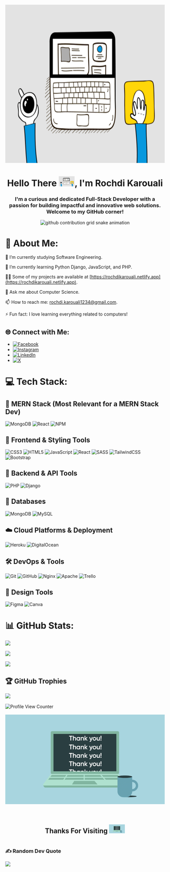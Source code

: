 <img src="./assets/web.gif" width="1000" height="500"/>

<h1 align="center">Hello There <img src="./assets/web.gif" width="50px" style="display:inline-block;">, I'm Rochdi Karouali</h1>
<h3 align="center">I'm a curious and dedicated Full-Stack Developer with a passion for building impactful and innovative web solutions. Welcome to my GitHub corner!</h3>
<p align="center">
  <picture>
    <source media="(prefers-color-scheme: dark)" srcset="https://raw.githubusercontent.com/Rochdi7/Rochdi7/output/github-contribution-grid-snake-dark.svg">
    <source media="(prefers-color-scheme: light)" srcset="https://raw.githubusercontent.com/Rochdi7/Rochdi7/output/github-contribution-grid-snake.svg">
    <img alt="github contribution grid snake animation" src="https://raw.githubusercontent.com/Rochdi7/Rochdi7/output/github-contribution-grid-snake.svg">
  </picture>
</p>

# 💫 About Me:

🔭 I’m currently studying Software Engineering.

🌱 I’m currently learning Python Django, JavaScript, and PHP.

👨‍💻 Some of my projects are available at [https://rochdikarouali.netlify.app](https://rochdikarouali.netlify.app).

💬 Ask me about Computer Science.

📫 How to reach me: rochdi.karouali1234@gmail.com.

⚡ Fun fact: I love learning everything related to computers!



## 🌐 Connect with Me:

- [![Facebook](https://img.shields.io/badge/Follow%20on-Facebook-blue?style=flat-square&logo=facebook&logoColor=white)](https://www.facebook.com/profile.php?id=100069384085540)
- [![Instagram](https://img.shields.io/badge/Follow%20on-Instagram-E4405F?style=flat-square&logo=instagram&logoColor=white)](https://www.instagram.com/its_rochdiii/)
- [![LinkedIn](https://img.shields.io/badge/Connect%20on-LinkedIn-0A66C2?style=flat-square&logo=linkedin&logoColor=white)](https://www.linkedin.com/in/rochdi-karouali-81a124279/)
- [![X](https://img.shields.io/badge/Follow%20on-X-1DA1F2?style=flat-square&logo=x&logoColor=white)](https://x.com/rochdi_karouali)




# 💻 Tech Stack:

## 🚀 MERN Stack (Most Relevant for a MERN Stack Dev)
![MongoDB](https://img.shields.io/badge/MongoDB-%234ea94b.svg?style=for-the-badge&logo=mongodb&logoColor=white) 
![React](https://img.shields.io/badge/react-%2320232a.svg?style=for-the-badge&logo=react&logoColor=%2361DAFB) 
![NPM](https://img.shields.io/badge/NPM-%23CB3837.svg?style=for-the-badge&logo=npm&logoColor=white)

## 🎨 Frontend & Styling Tools
![CSS3](https://img.shields.io/badge/css3-%231572B6.svg?style=for-the-badge&logo=css3&logoColor=white) 
![HTML5](https://img.shields.io/badge/html5-%23E34F26.svg?style=for-the-badge&logo=html5&logoColor=white) 
![JavaScript](https://img.shields.io/badge/javascript-%23323330.svg?style=for-the-badge&logo=javascript&logoColor=%23F7DF1E) 
![React](https://img.shields.io/badge/react-%2320232a.svg?style=for-the-badge&logo=react&logoColor=%2361DAFB) 
![SASS](https://img.shields.io/badge/SASS-hotpink.svg?style=for-the-badge&logo=SASS&logoColor=white) 
![TailwindCSS](https://img.shields.io/badge/tailwindcss-%2338B2AC.svg?style=for-the-badge&logo=tailwind-css&logoColor=white) 
![Bootstrap](https://img.shields.io/badge/bootstrap-%238511FA.svg?style=for-the-badge&logo=bootstrap&logoColor=white)

## 📡 Backend & API Tools
![PHP](https://img.shields.io/badge/php-%23777BB4.svg?style=for-the-badge&logo=php&logoColor=white) 
![Django](https://img.shields.io/badge/django-%23092E20.svg?style=for-the-badge&logo=django&logoColor=white) 

## 💾 Databases
![MongoDB](https://img.shields.io/badge/MongoDB-%234ea94b.svg?style=for-the-badge&logo=mongodb&logoColor=white) 
![MySQL](https://img.shields.io/badge/mysql-4479A1.svg?style=for-the-badge&logo=mysql&logoColor=white)

## ☁️ Cloud Platforms & Deployment
![Heroku](https://img.shields.io/badge/heroku-%23430098.svg?style=for-the-badge&logo=heroku&logoColor=white) 
![DigitalOcean](https://img.shields.io/badge/DigitalOcean-%230167ff.svg?style=for-the-badge&logo=digitalOcean&logoColor=white)

## 🛠️ DevOps & Tools
![Git](https://img.shields.io/badge/git-%23F05033.svg?style=for-the-badge&logo=git&logoColor=white) 
![GitHub](https://img.shields.io/badge/github-%23121011.svg?style=for-the-badge&logo=github&logoColor=white) 
![Nginx](https://img.shields.io/badge/nginx-%23009639.svg?style=for-the-badge&logo=nginx&logoColor=white) 
![Apache](https://img.shields.io/badge/apache-%23D42029.svg?style=for-the-badge&logo=apache&logoColor=white) 
![Trello](https://img.shields.io/badge/Trello-%23026AA7.svg?style=for-the-badge&logo=Trello&logoColor=white)

## 🎨 Design Tools
![Figma](https://img.shields.io/badge/Figma-%23F24E1E.svg?style=for-the-badge&logo=figma&logoColor=white)
![Canva](https://img.shields.io/badge/Canva-%2300C4CC.svg?style=for-the-badge&logo=Canva&logoColor=white) 



# 📊 GitHub Stats:
![](https://github-readme-stats.vercel.app/api/top-langs/?username=Rochdi7&theme=radical&hide_border=true&include_all_commits=true&count_private=false&layout=compact)
<br>

![](https://github-readme-stats.vercel.app/api?username=Rochdi7&theme=radical&hide_border=true&include_all_commits=false&count_private=false)<br/>

![](https://github-readme-streak-stats.herokuapp.com/?user=Rochdi7&theme=radical&hide_border=true)<br/>

## 🏆 GitHub Trophies
![](https://github-profile-trophy.vercel.app/?username=Rochdi7&theme=radical&no-frame=true&no-bg=true&margin-w=4)

![Profile View Counter](https://komarev.com/ghpvc/?username=Rochdi7&style=for-the-badge&color=32CD7C&label=Profile%20Views&logo=github&logoColor=white&labelColor=FFCC00)
<br>
<br>
<img src="./assets/thanks.gif" width="1000px"><br>
<br>
<div style="display:flex;align-items:center;justify-content:space-evenly;width:100%">
<h2>Thanks For Visiting <img src="./assets/thanks.gif" width="50px" style="display:inline-block;"> </h2>
</div>

### ✍️ Random Dev Quote
![](https://quotes-github-readme.vercel.app/api?type=vertical&theme=dark)

